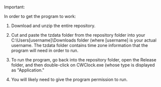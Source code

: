 Important:

In order to get the program to work:

1. Download and unzip the entire repository.

2. Cut and paste the tzdata folder from the repository folder into your C:\Users\[username]\Downloads folder (where [username] is your actual username. The tzdata folder contains time zone information that the program will need in order to run.

3. To run the program, go back into the repository folder, open the Release folder, and then double-click on CWClock.exe (whose type is displayed as "Application."

4. You will likely need to give the program permission to run.
